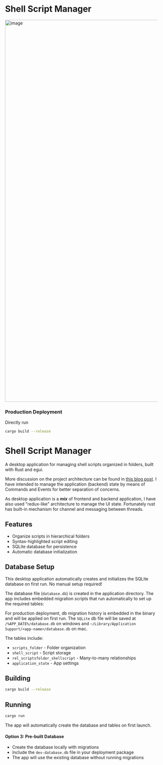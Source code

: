 # Shell Script Manager

<img width="2048" height="1255" alt="image" src="https://github.com/user-attachments/assets/b2c40aac-6dab-4f7d-8c5b-fe2dbed7de27" />


### Production Deployment

Directly run

```bash
cargo build --release
```

# Shell Script Manager

A desktop application for managing shell scripts organized in folders, built with Rust and egui.

More discussion on the project architecture can be found in [this blog post](https://machingclee.github.io/blog/article/Study-Notes-of-egui-Part-I-Architecture-of-egui-Application). I have intended to manage the
application (backend) state by means of Commands and Events for better separation of concerns.

As desktop application is a ***mix*** of frontend and backend application, I have also used "redux-like" architecture to
manage the UI state. Fortunately rust has built-in mechanism for channel and messaging between threads.

## Features

- Organize scripts in hierarchical folders
- Syntax-highlighted script editing
- SQLite database for persistence
- Automatic database initialization

## Database Setup

This desktop application automatically creates and initializes the SQLite database on first run. No manual setup
required!

The database file (`database.db`) is created in the application directory. The app includes embedded migration
scripts that run automatically to set up the required tables:

For production deployment, db migration history is embedded in the binary and will be applied on first run. The `SQLite`
db
file will be saved at
`/%APP_DATE%/database.db` on windows and `~/Library/Application Support/<app-name>/database.db` on mac.

The tables include:

- `scripts_folder` - Folder organization
- `shell_script` - Script storage
- `rel_scriptsfolder_shellscript` - Many-to-many relationships
- `application_state` - App settings

## Building

```bash
cargo build --release
```

## Running

```bash
cargo run
```

The app will automatically create the database and tables on first launch.

#### Option 3: Pre-built Database

- Create the database locally with migrations
- Include the `dev-database.db` file in your deployment package
- The app will use the existing database without running migrations

